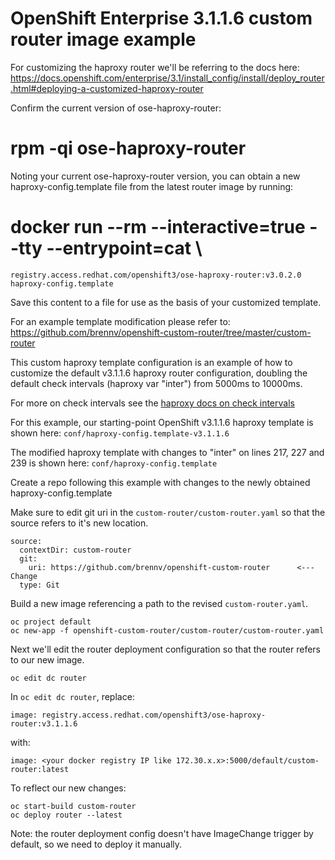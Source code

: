 # OpenShift Enterprise 3.1.1.6 custom router image example

For customizing the haproxy router we'll be referring to the docs here:
https://docs.openshift.com/enterprise/3.1/install_config/install/deploy_router.html#deploying-a-customized-haproxy-router

Confirm the current version of ose-haproxy-router:

# rpm -qi ose-haproxy-router

Noting your current ose-haproxy-router version, you can obtain a new haproxy-config.template file from the latest router image by running:

# docker run --rm --interactive=true --tty --entrypoint=cat \
    registry.access.redhat.com/openshift3/ose-haproxy-router:v3.0.2.0 haproxy-config.template

Save this content to a file for use as the basis of your customized template.

For an example template modification please refer to:
https://github.com/brennv/openshift-custom-router/tree/master/custom-router

This custom haproxy template configuration is an example of how to customize the default v3.1.1.6 haproxy router configuration, doubling the default check intervals (haproxy var "inter") from 5000ms to 10000ms.

For more on check intervals see the [haproxy docs on check intervals](https://www.haproxy.com/doc/aloha/7.0/haproxy/healthchecks.html#check-interval)

For this example, our starting-point OpenShift v3.1.1.6 haproxy template is shown here: `conf/haproxy-config.template-v3.1.1.6`

The modified haproxy template with changes to "inter" on lines 217, 227 and 239 is shown here: `conf/haproxy-config.template`

Create a repo following this example with changes to the newly obtained haproxy-config.template

Make sure to edit git uri in the `custom-router/custom-router.yaml` so that the source refers to it's new location.

```
source:
  contextDir: custom-router
  git:
    uri: https://github.com/brennv/openshift-custom-router      <--- Change
  type: Git
```

Build a new image referencing a path to the revised `custom-router.yaml`.

```
oc project default
oc new-app -f openshift-custom-router/custom-router/custom-router.yaml
```

Next we'll edit the router deployment configuration so that the router refers to our new image.

```
oc edit dc router
```

In `oc edit dc router`, replace:

```
image: registry.access.redhat.com/openshift3/ose-haproxy-router:v3.1.1.6
```

with:

```
image: <your docker registry IP like 172.30.x.x>:5000/default/custom-router:latest
```

To reflect our new changes:

```
oc start-build custom-router
oc deploy router --latest
```

Note: the router deployment config doesn't have ImageChange trigger by default, so we need to deploy it manually.

